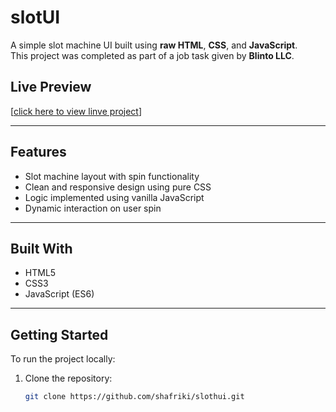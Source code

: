# slotUI 

A simple slot machine UI built using **raw HTML**, **CSS**, and **JavaScript**.  
This project was completed as part of a job task given by **Blinto LLC**.

##  Live Preview

[[click here to view linve project](https://slothui-blinto.vercel.app)]

---

##  Features

- Slot machine layout with spin functionality
- Clean and responsive design using pure CSS
- Logic implemented using vanilla JavaScript
- Dynamic interaction on user spin

---



## Built With

- HTML5
- CSS3
- JavaScript (ES6)

---

## Getting Started

To run the project locally:

1. Clone the repository:
   ```bash
   git clone https://github.com/shafriki/slothui.git
